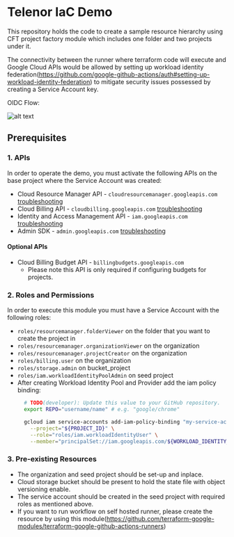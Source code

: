 
# Telenor IaC Demo

This repository holds the code to create a sample resource hierarchy using CFT project factory module which includes one folder and two projects under it.

The connectivity between the runner where terraform code will execute and Google Cloud APIs would be allowed by setting up workload identity federation(https://github.com/google-github-actions/auth#setting-up-workload-identity-federation) to mitigate security issues possessed by creating a Service Account key.

OIDC Flow:

![alt text](https://storage.googleapis.com/gweb-cloudblog-publish/images/2_GitHub_Actions.max-1100x1100.jpg "OIDC flow")

## Prerequisites
### 1. APIs

In order to operate the demo, you must activate the following APIs on
the base project where the Service Account was created:

- Cloud Resource Manager API - `cloudresourcemanager.googleapis.com`
  [troubleshooting](docs/TROUBLESHOOTING.md#missing-api-cloudresourcemanagergoogleapiscom)
- Cloud Billing API - `cloudbilling.googleapis.com`
  [troubleshooting](docs/TROUBLESHOOTING.md#missing-api-cloudbillinggoogleapiscom)
- Identity and Access Management API - `iam.googleapis.com`
  [troubleshooting](docs/TROUBLESHOOTING.md#missing-api-iamgoogleapiscom)
- Admin SDK - `admin.googleapis.com`
  [troubleshooting](docs/TROUBLESHOOTING.md#missing-api-admingoogleapiscom)

#### Optional APIs

- Cloud Billing Budget API - `billingbudgets.googleapis.com`
  - Please note this API is only required if configuring budgets for projects.

### 2. Roles and Permissions

In order to execute this module you must have a Service Account with the
following roles:

- `roles/resourcemanager.folderViewer` on the folder that you want to create the
  project in
- `roles/resourcemanager.organizationViewer` on the organization
- `roles/resourcemanager.projectCreator` on the organization
- `roles/billing.user` on the organization
- `roles/storage.admin` on bucket_project
- `roles/iam.workloadIdentityPoolAdmin` on seed project
- After creating Workload Identity Pool and Provider add the iam policy binding: 
  ```sh
    # TODO(developer): Update this value to your GitHub repository.
    export REPO="username/name" # e.g. "google/chrome"

    gcloud iam service-accounts add-iam-policy-binding "my-service-account@${PROJECT_ID}.iam.gserviceaccount.com" \
      --project="${PROJECT_ID}" \
      --role="roles/iam.workloadIdentityUser" \
      --member="principalSet://iam.googleapis.com/${WORKLOAD_IDENTITY_POOL_ID}/attribute.repository/${REPO}"
  ```

### 3. Pre-existing Resources

- The organization and seed project should be set-up and inplace.
- Cloud storage bucket should be present to hold the state file with object versioning enable.
- The service account should be created in the seed project with required roles as mentioned above.
- If you want to run workflow on self hosted runner, please create the resource by using this module(https://github.com/terraform-google-modules/terraform-google-github-actions-runners)